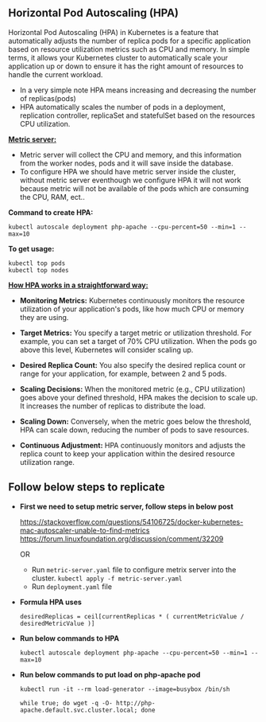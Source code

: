 ## Horizontal Pod Autoscaling (HPA)
Horizontal Pod Autoscaling (HPA) in Kubernetes is a feature that automatically adjusts the number of replica pods for a specific application based on resource utilization metrics such as CPU and memory. In simple terms, it allows your Kubernetes cluster to automatically scale your application up or down to ensure it has the right amount of resources to handle the current workload.

* In a very simple note HPA means increasing and decreasing the number of replicas(pods)
* HPA automatically scales the number of pods in a deployment, replication controller, replicaSet and statefulSet based on the resources CPU utilization.

<ins>**Metric server:**<ins>

* Metric server will collect the CPU and memory, and this information from the worker nodes, pods and it will save inside the database.
* To configure HPA we should have metric server inside the cluster, without metric server eventhough we configure HPA it will not work because metric will not be available of the pods which are consuming the CPU, RAM, ect..

**Command to create HPA:**

`kubectl autoscale deployment php-apache --cpu-percent=50 --min=1 --max=10`

**To get usage:**
```
kubectl top pods
kubectl top nodes
```

<ins>**How HPA works in a straightforward way:**<ins>

* **Monitoring Metrics:** Kubernetes continuously monitors the resource utilization of your application's pods, like how much CPU or memory they are using.

* **Target Metrics:** You specify a target metric or utilization threshold. For example, you can set a target of 70% CPU utilization. When the pods go above this level, Kubernetes will consider scaling up.

* **Desired Replica Count:** You also specify the desired replica count or range for your application, for example, between 2 and 5 pods.

* **Scaling Decisions:** When the monitored metric (e.g., CPU utilization) goes above your defined threshold, HPA makes the decision to scale up. It increases the number of replicas to distribute the load.

* **Scaling Down:** Conversely, when the metric goes below the threshold, HPA can scale down, reducing the number of pods to save resources.

* **Continuous Adjustment:** HPA continuously monitors and adjusts the replica count to keep your application within the desired resource utilization range.


## Follow below steps to replicate
* **First we need to setup metric server, follow steps in below post**

    https://stackoverflow.com/questions/54106725/docker-kubernetes-mac-autoscaler-unable-to-find-metrics
    https://forum.linuxfoundation.org/discussion/comment/32209

  OR

  * Run `metric-server.yaml` file to configure metrix server into the cluster. `kubectl apply -f metric-server.yaml`
  * Run `deployment.yaml` file 
    
* **Formula HPA uses**

   `desiredReplicas = ceil[currentReplicas * ( currentMetricValue / desiredMetricValue )]`

    
* **Run below commands to HPA**
    
    `kubectl autoscale deployment php-apache --cpu-percent=50 --min=1 --max=10`
    
* **Run below commands to put load on php-apache pod**

    ```
    kubectl run -it --rm load-generator --image=busybox /bin/sh

    while true; do wget -q -O- http://php-apache.default.svc.cluster.local; done
    ```


